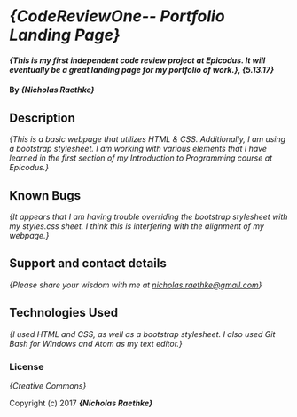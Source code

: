 # _{CodeReviewOne-- Portfolio Landing Page}_

#### _{This is my first independent code review project at Epicodus.  It will eventually be a great landing page for my portfolio of work.}, {5.13.17}_

#### By _**{Nicholas Raethke}**_

## Description

_{This is a basic webpage that utilizes HTML & CSS.  Additionally, I am using a bootstrap stylesheet.  I am working with various elements that I have learned in the first section of my Introduction to Programming course at Epicodus.}_

## Known Bugs

_{It appears that I am having trouble overriding the bootstrap stylesheet with my styles.css sheet.  I think this is interfering with the alignment of my webpage.}_

## Support and contact details

_{Please share your wisdom with me at nicholas.raethke@gmail.com}_

## Technologies Used

_{I used HTML and CSS, as well as a bootstrap stylesheet.  I also used Git Bash for Windows and Atom as my text editor.}_

### License

*{Creative Commons}*

Copyright (c) 2017 **_{Nicholas Raethke}_**
